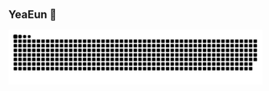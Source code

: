 ## YeaEun 🌱
<div align="center">
  <img src="https://github.com/yeaeun123/yeaeun123/blob/output/github-contribution-grid-snake.svg">
</div>
<!--
**yeaeun123/yeaeun123** is a ✨ _special_ ✨ repository because its `README.md` (this file) appears on your GitHub profile.

Here are some ideas to get you started:

- 🔭 I’m currently working on ...
- 🌱 I’m currently learning ...
- 👯 I’m looking to collaborate on ...
- 🤔 I’m looking for help with ...
- 💬 Ask me about ...
- 📫 How to reach me: ...
- 😄 Pronouns: ...
- ⚡ Fun fact: ...
-->
